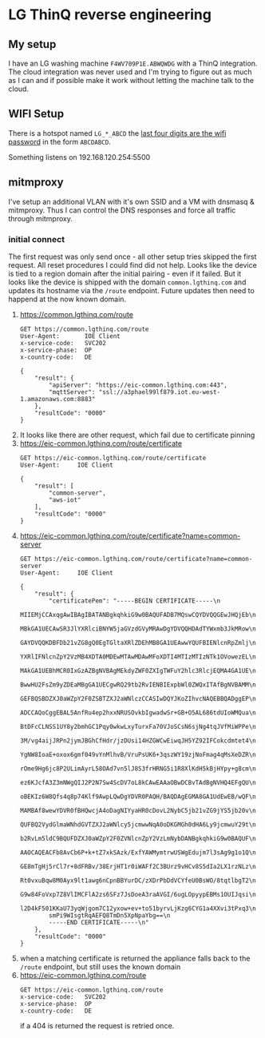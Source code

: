 # LG ThinQ reverse engineering

## My setup

I have an LG washing machine `F4WV709P1E.ABWQWDG` with a ThinQ integration. The cloud integration was never used and I'm trying to figure out as much as I can and if possible make it work without letting the machine talk to the cloud.

## WIFI Setup

There is a hotspot named `LG_*_ABCD` the [last four digits are the wifi password](https://www.lg.com/us/support/help-library/lg-washer-troubleshooting-the-wifi-connection--20152621442788) in the form `ABCDABCD`.

Something listens on 192.168.120.254:5500

## mitmproxy

I've setup an additional VLAN with it's own SSID and a VM with dnsmasq & mitmproxy. Thus I can control the DNS responses and force all traffic through mitmproxy.

### initial connect

The first request was only send once - all other setup tries skipped the first request. All reset procedures I could find did not help. Looks like the device is tied to a region domain after the initial pairing - even if it failed. But it looks like the device is shipped with the domain `common.lgthinq.com` and updates its hostname via the `/route` endpoint. Future updates then need to happend at the now known domain.

1. https://common.lgthinq.com/route
    ```http
    GET https://common.lgthinq.com/route
    User-Agent:       IOE Client
    x-service-code:   SVC202
    x-service-phase:  OP
    x-country-code:   DE
    
    {
        "result": {
            "apiServer": "https://eic-common.lgthinq.com:443",
            "mqttServer": "ssl://a3phael99lf879.iot.eu-west-1.amazonaws.com:8883"
        },
        "resultCode": "0000"
    }
    ```
1. It looks like there are other request, which fail due to certificate pinning
1. https://eic-common.lgthinq.com/route/certificate
    ```http
    GET https://eic-common.lgthinq.com/route/certificate
    User-Agent:     IOE Client

    {
        "result": [
            "common-server",
            "aws-iot"
        ],
        "resultCode": "0000"
    }

    ```
1. https://eic-common.lgthinq.com/route/certificate?name=common-server
    ```http
    GET https://eic-common.lgthinq.com/route/certificate?name=common-server
    User-Agent:     IOE Client

    {
        "result": {
            "certificatePem": "-----BEGIN CERTIFICATE-----\n
            MIIEMjCCAxqgAwIBAgIBATANBgkqhkiG9w0BAQUFADB7MQswCQYDVQQGEwJHQjEb\n
            MBkGA1UECAwSR3JlYXRlciBNYW5jaGVzdGVyMRAwDgYDVQQHDAdTYWxmb3JkMRow\n
            GAYDVQQKDBFDb21vZG8gQ0EgTGltaXRlZDEhMB8GA1UEAwwYQUFBIENlcnRpZmlj\n
            YXRlIFNlcnZpY2VzMB4XDTA0MDEwMTAwMDAwMFoXDTI4MTIzMTIzNTk1OVowezEL\n
            MAkGA1UEBhMCR0IxGzAZBgNVBAgMEkdyZWF0ZXIgTWFuY2hlc3RlcjEQMA4GA1UE\n
            BwwHU2FsZm9yZDEaMBgGA1UECgwRQ29tb2RvIENBIExpbWl0ZWQxITAfBgNVBAMM\n
            GEFBQSBDZXJ0aWZpY2F0ZSBTZXJ2aWNlczCCASIwDQYJKoZIhvcNAQEBBQADggEP\n
            ADCCAQoCggEBAL5AnfRu4ep2hxxNRUSOvkbIgwadwSr+GB+O5AL686tdUIoWMQua\n
            BtDFcCLNSS1UY8y2bmhGC1Pqy0wkwLxyTurxFa70VJoSCsN6sjNg4tqJVfMiWPPe\n
            3M/vg4aijJRPn2jymJBGhCfHdr/jzDUsi14HZGWCwEiwqJH5YZ92IFCokcdmtet4\n
            YgNW8IoaE+oxox6gmf049vYnMlhvB/VruPsUK6+3qszWY19zjNoFmag4qMsXeDZR\n
            rOme9Hg6jc8P2ULimAyrL58OAd7vn5lJ8S3frHRNG5i1R8XlKdH5kBjHYpy+g8cm\n
            ez6KJcfA3Z3mNWgQIJ2P2N7Sw4ScDV7oL8kCAwEAAaOBwDCBvTAdBgNVHQ4EFgQU\n
            oBEKIz6W8Qfs4q8p74Klf9AwpLQwDgYDVR0PAQH/BAQDAgEGMA8GA1UdEwEB/wQF\n
            MAMBAf8wewYDVR0fBHQwcjA4oDagNIYyaHR0cDovL2NybC5jb21vZG9jYS5jb20v\n
            QUFBQ2VydGlmaWNhdGVTZXJ2aWNlcy5jcmwwNqA0oDKGMGh0dHA6Ly9jcmwuY29t\n
            b2RvLm5ldC9BQUFDZXJ0aWZpY2F0ZVNlcnZpY2VzLmNybDANBgkqhkiG9w0BAQUF\n
            AAOCAQEACFb8AvCb6P+k+tZ7xkSAzk/ExfYAWMymtrwUSWgEdujm7l3sAg9g1o1Q\n
            GE8mTgHj5rCl7r+8dFRBv/38ErjHT1r0iWAFf2C3BUrz9vHCv8S5dIa2LX1rzNLz\n
            Rt0vxuBqw8M0Ayx9lt1awg6nCpnBBYurDC/zXDrPbDdVCYfeU0BsWO/8tqtlbgT2\n
            G9w84FoVxp7Z8VlIMCFlA2zs6SFz7JsDoeA3raAVGI/6ugLOpyypEBMs1OUIJqsi\n
            l2D4kF501KKaU73yqWjgom7C12yxow+ev+to51byrvLjKzg6CYG1a4XXvi3tPxq3\n
            smPi9WIsgtRqAEFQ8TmDn5XpNpaYbg==\n
            -----END CERTIFICATE-----\n"
        },
        "resultCode": "0000"
    }
    ```
1. when a matching certificate is returned the appliance falls back to the `/route` endpoint, but still uses the known domain
1. https://eic-common.lgthinq.com/route
    ```http
    GET https://eic-common.lgthinq.com/route
    x-service-code:   SVC202
    x-service-phase:  OP
    x-country-code:   DE
    ```
    if a 404 is returned the request is retried once.